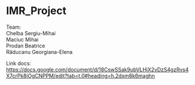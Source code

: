 ﻿# IMR_Project

Team:  
Chelba Sergiu-Mihai  
Maciuc Mihai  
Prodan Beatrice  
Răducanu Georgiana-Elena  

Link docs: 
https://docs.google.com/document/d/18CswSSak9ubVLHiX2vDzS4gzRvs4X7crPk8iOgCNPPM/edit?tab=t.0#heading=h.2dxm8k6maghn


